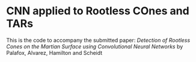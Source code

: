 # CNN applied to Rootless COnes and TARs

This is the code to accompany the submitted paper: *Detection of Rootless Cones on the Martian Surface using Convolutional Neural Networks* by Palafox, Alvarez, Hamilton and Scheidt
